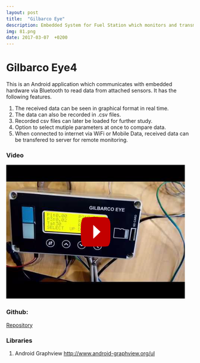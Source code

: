 ```yaml
---
layout: post
title:  "Gilbarco Eye"
description: Embedded System for Fuel Station which monitors and transmits different parameters over Bluetooth and Internet.
img: 81.png
date: 2017-03-07  +0200
---
```


# Gilbarco Eye4

This is an Android application which communicates with embedded hardware via Bluetooth to read data from attached sensors. It has the following features.  
1) The received data can be seen in graphical format in real time.  
2) The data can also be recorded in .csv files.  
3) Recorded csv files can later be loaded for further study.  
4) Option to select mutiple parameters at once to compare data.  
5) When connected to internet via WiFi or Mobile Data, received data can be transfered to server for remote monitoring.  

### Video
[![image](https://github.com/bakshizaki/monday/blob/gh-pages/assets/img/gil-eye.png?raw=true)](https://www.youtube.com/watch?v=_9MkpmT0o2M)

### Github:
[Repository](https://github.com/bakshizaki/Third-Eye)

### Libraries
1) Android Graphview http://www.android-graphview.org/ul
